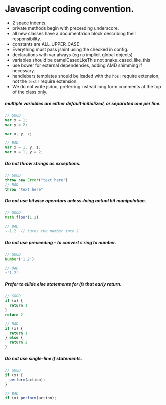 # Javascript coding convention.

- 2 space indents.
- private methods begin with preceeding underscore.
- all new classes have a documentation block describing their responsibility.
- constants are ALL_UPPER_CASE
- Everything must pass jshint using the checked in config.
- declarations with var always (eg no implicit global objects)
- variables should be camelCasedLikeThis not snake_cased_like_this
- use bower for external dependencies, adding AMD shimming if necessary.
- handlebars templates should be loaded with the `hbs!` require extension, not the `text!` require extension.
- We do not write jsdoc, preferring instead long form comments at the top of the class only.

##### multiple variables are either default-initialized, or separated one per line.

```js
// GOOD
var x = 1;
var y = 2;

var x, y, z;

// BAD
var x = 1, y, z;
var x = 1, y = 2;
```

##### Do not throw strings as exceptions.

```js
// GOOD
throw new Error("text here")
// BAD
throw "text here"
```
##### Do not use bitwise operators unless doing actual bit manipulation.

```js
// GOOD
Math.floor(1.2)

// BAD
~~1.2  // turns the number into 1
```

##### Do not use preceeding `+` to convert string to number.
```js
// GOOD
Number('1.2')

// BAD
+'1.2'
```

##### Prefer to ellide else statements for ifs that early return.

```js
// GOOD
if (x) {
  return 1
}
return 2

// BAD
if (x) {
  return 1
} else {
  return 2
}
```

##### Do not use single-line if statements.

```js
// GOOD
if (x) {
  perform(action);
}

// BAD
if (x) perform(action);
```
